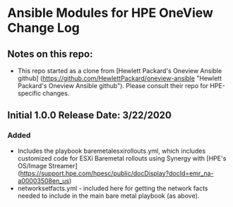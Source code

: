 # Ansible Modules for HPE OneView Change Log

## Notes on this repo:
- This repo started as a clone from [Hewlett Packard's Oneview Ansible github] (https://github.com/HewlettPackard/oneview-ansible "Hewlett Packard's Oneview Ansible github"). Please consult their repo for HPE-specific changes.

## Initial 1.0.0 Release Date: 3/22/2020

### Added
- Includes the playbook baremetalesxirollouts.yml, which includes customized code for ESXi Baremetal rollouts using Synergy with [HPE's OS/Image Streamer] (https://support.hpe.com/hpesc/public/docDisplay?docId=emr_na-a00003508en_us)
- networksetfacts.yml - included here for getting the network facts needed to include in the main bare metal playbook (as above).